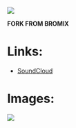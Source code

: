 ![](https://github.com/SLiX69/plugin.audio.soundcloud/raw/master/icon.png)

**FORK FROM BROMIX**

# **Links:**

* [SoundCloud](www.soundcloud.com)

# **Images:**
![](http://i.imgur.com/ZUzKuXy.jpg)
